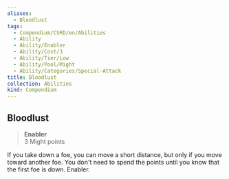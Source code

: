 ```yaml
---
aliases:
  - Bloodlust
tags:
  - Compendium/CSRD/en/Abilities
  - Ability
  - Ability/Enabler
  - Ability/Cost/3
  - Ability/Tier/Low
  - Ability/Pool/Might
  - Ability/Categories/Special-Attack
title: Bloodlust
collection: Abilities
kind: Compendium
---
```

## Bloodlust  
>**Enabler**  
>3 Might points
  
If you take down a foe, you can move a short distance, but only if you move toward another foe. You don't need to spend the points until you know that the first foe is down. Enabler.